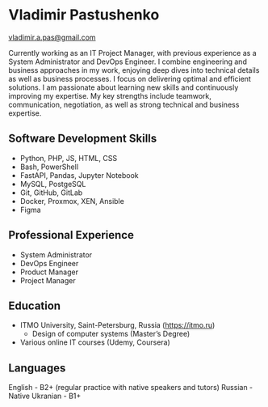 # Vladimir Pastushenko #
vladimir.a.pas@gmail.com

Currently working as an IT Project Manager, with previous experience as a System Administrator and DevOps Engineer. I combine engineering and business approaches in my work, enjoying deep dives into technical details as well as business processes. I focus on delivering optimal and efficient solutions. I am passionate about learning new skills and continuously improving my expertise.
My key strengths include teamwork, communication, negotiation, as well as strong technical and business expertise.

## Software Development Skills ##
* Python, PHP, JS, HTML, CSS
* Bash, PowerShell
* FastAPI, Pandas, Jupyter Notebook
* MySQL, PostgeSQL
* Git, GitHub, GitLab
* Docker, Proxmox, XEN, Ansible
* Figma

## Professional Experience ##
* System Administrator
* DevOps Engineer
* Product Manager
* Project Manager

## Education ##
* ITMO University, Saint-Petersburg, Russia (https://itmo.ru)
	* Design of computer systems (Master’s Degree)
* Various online IT courses (Udemy, Coursera)

## Languages ##
English - B2+ (regular practice with native speakers and tutors)
Russian - Native
Ukranian - B1+
